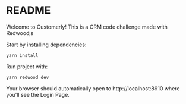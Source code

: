 # README

Welcome to Customerly!
This is a CRM code challenge made with Redwoodjs

Start by installing dependencies:

```
yarn install
```
Run project with:
```
yarn redwood dev
```

Your browser should automatically open to http://localhost:8910 where you'll see the Login Page.
